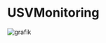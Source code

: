 # USVMonitoring

![grafik](https://user-images.githubusercontent.com/56229262/226072658-cc68d2b8-ffc4-4b24-a740-9da9f938cdec.png)
